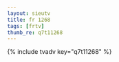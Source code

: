 ```yaml
--- 
layout: sieutv
title: fr 1268
tags: [frtv]
thumb_re: q7t11268
---
```

{% include tvadv key="q7t11268" %} 
